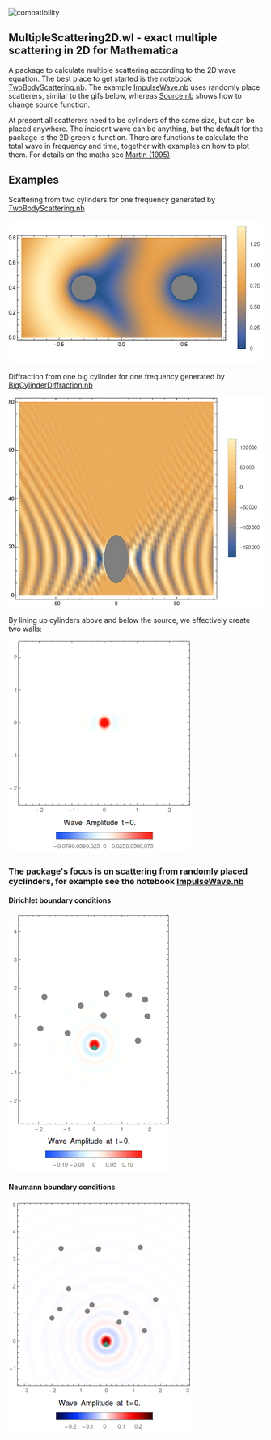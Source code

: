 ![compatibility](https://img.shields.io/badge/Mathematica-8.x_9.x_10.x_11.x-brightgreen.svg)

## MultipleScattering2D.wl - exact multiple scattering in 2D for Mathematica

A package to calculate multiple scattering according to the 2D wave equation. The best place to get started is the notebook [TwoBodyScattering.nb](examples/TwoBodyScattering.nb). The example [ImpulseWave.nb](examples/ImpulseWave.nb) uses randomly place scatterers, similar to the gifs below, whereas [Source.nb](examples/Source.nb) shows how to change source function. 

At present all scatterers need to be cylinders of the same size, but can be placed anywhere. The incident wave can be anything, but the default for the package is the 2D green's function. There are functions to calculate the total wave in frequency and time, together with examples on how to plot them. For details on the maths see [Martin (1995)](https://pdfs.semanticscholar.org/8bd3/38ec62affc5c89592a9d6d13f1ee6a7d7e53.pdf).

## Examples 

Scattering from two cylinders for one frequency generated by [TwoBodyScattering.nb](examples/TwoBodyScattering.nb)

![TwoBodyScattering](media/TwoBodyFrequency.jpg)

Diffraction from one big cylinder for one frequency generated by [BigCylinderDiffraction.nb](examples/BigCylinderDiffraction.nb)

![OneBigCylinder](media/BigCylinderDiffraction.jpg)


By lining up cylinders above and below the source, we effectively create two walls:

![TwoWalls](media/TwoWallsBodyScattering.gif)


### The package's focus is on scattering from randomly placed cyclinders, for example see the notebook  [ImpulseWave.nb](examples/ImpulseWave.nb)
#### Dirichlet boundary conditions

![dirichlet](media/45-Wave_10-Scatterers.GIF)

#### Neumann boundary conditions

![neumann](media/45-Wave_12-Scatterers-Neuman.GIF)

